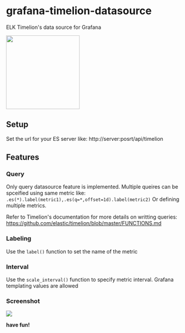 # grafana-timelion-datasource
ELK Timelion's data source for Grafana 

<img src="https://github.com/gbrian/grafana-timelion-datasource/blob/master/doc/logo.PNG?raw=true" width="200">

## Setup

Set the url for your ES server like: http://server:posrt/api/timelion

## Features
### Query

Only query datasource feature is implemented.
Multiple queires can be spceified using same metric like: `.es(*).label(metric1),.es(q=*,offset=1d).label(metric2)`
Or defining multiple metrics.

Refer to Timelion's documentation for more details on writting queries: https://github.com/elastic/timelion/blob/master/FUNCTIONS.md


### Labeling

Use the `label()` function to set the name of the metric

### Interval

Use the `scale_interval()` function to specify metric interval. Grafana templating values are allowed

### Screenshot
<img src="https://github.com/gbrian/grafana-timelion-datasource/blob/master/doc/preview_ver1.png?raw=true"/>

**have fun!**
